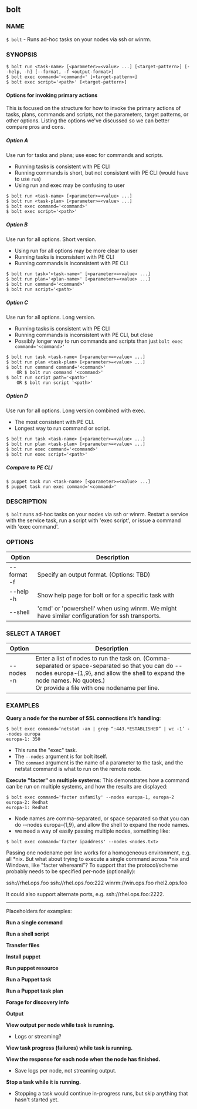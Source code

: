 ## bolt

### NAME
`$ bolt` - Runs ad-hoc tasks on your nodes via ssh or winrm.

### SYNOPSIS
~~~
$ bolt run <task-name> [<parameter>=<value> ...] [<target-pattern>] [--help, -h] [--format, -f <output-format>]
$ bolt exec command='<command>' [<target-pattern>]
$ bolt exec script='<path>' [<target-pattern>]
~~~

#### Options for invoking primary actions
This is focused on the structure for how to invoke the primary actions of tasks, plans, commands and scripts, not the parameters, target patterns, or other options. Listing the options we've discussed so we can better compare pros and cons. 

##### Option A
Use run for tasks and plans; use exec for commands and scripts.
- Running tasks is consistent with PE CLI
- Running commands is short, but not consistent with PE CLI (would have to use `run`)
- Using run and exec may be confusing to user
~~~
$ bolt run <task-name> [<parameter>=<value> ...] 
$ bolt run <task-plan> [<parameter>=<value> ...] 
$ bolt exec command='<command>'
$ bolt exec script='<path>' 
~~~

##### Option B
Use run for all options. Short version.
- Using run for all options may be more clear to user
- Running tasks is inconsistent with PE CLI
- Running commands is inconsistent with PE CLI
~~~
$ bolt run task='<task-name>' [<parameter>=<value> ...] 
$ bolt run plan='<plan-name>' [<parameter>=<value> ...] 
$ bolt run command='<command>' 
$ bolt run script='<path>' 
~~~

##### Option C
Use run for all options. Long version. 
- Running tasks is consistent with PE CLI
- Running commands is inconsistent with PE CLI, but close
- Possibly longer way to run commands and scripts than just `bolt exec command='<command>'`
~~~
$ bolt run task <task-name> [<parameter>=<value> ...]  
$ bolt run plan <task-plan> [<parameter>=<value> ...] 
$ bolt run command command='<command>'  
    OR $ bolt run command '<command>'
$ bolt run script path='<path>'
    OR $ bolt run script '<path>'
~~~

##### Option D
Use run for all options. Long version combined with exec. 
- The most consistent with PE CLI.
- Longest way to run command or script.
~~~
$ bolt run task <task-name> [<parameter>=<value> ...]  
$ bolt run plan <task-plan> [<parameter>=<value> ...] 
$ bolt run exec command='<command>' 
$ bolt run exec script='<path>'
~~~

##### Compare to PE CLI
~~~
$ puppet task run <task-name> [<parameter>=<value> ...] 
$ puppet task run exec command='<command>' 
~~~


### DESCRIPTION
`$ bolt` runs ad-hoc tasks on your nodes via ssh or winrm. Restart a service with the service task, run a script with 'exec script', or issue a command with 'exec command'.   

### OPTIONS

Option | Description
----------------------------- | --------------------------
--format <br>-f | Specify an output format. (Options: TBD)
--help <br>-h  | Show help page for bolt or for a specific task with <task-name>
--shell | 'cmd' or 'powershell' when using winrm. We might have similar configuration for ssh transports.

### SELECT A TARGET

Option | Description
----------------------------- | --------------------------
--nodes <br>-n | Enter a list of nodes to run the task on. (Comma-separated or space-separated so that you can do --nodes europa-{1,9}, and allow the shell to expand the node names. No quotes.) <br> Or provide a file with one nodename per line.



### EXAMPLES


**Query a node for the number of SSL connections it’s handling**:
~~~
$ bolt exec command=‘netstat -an | grep “:443.*ESTABLISHED” | wc -1’ --nodes europa
europa-1: 350

~~~
- This runs the "exec" task. 
- The `--nodes` argument is for bolt itself. 
- The `command` argument is the name of a parameter to the task, and the netstat command is what to run on the remote node.




**Execute "facter" on multiple systems**:
This demonstrates how a command can be run on multiple systems, and how the results are displayed:
~~~
$ bolt exec command='facter osfamily' --nodes europa-1, europa-2
europa-2: Redhat
europa-1: Redhat

~~~
- Node names are comma-separated, or space separated so that you can do --nodes europa-{1,9}, and allow the shell to expand the node names. 
- we need a way of easily passing multiple nodes, something like:
~~~
$ bolt exec command='facter ipaddress' --nodes <nodes.txt>
~~~
Passing one nodename per line works for a homogeneous environment, e.g. all *nix. But what about trying to execute a single command across *nix and Windows, like "facter whereami"? To support that the protocol/scheme probably needs to be specified per-node (optionally):

ssh://rhel.ops.foo
ssh://rhel.ops.foo:222
winrm://win.ops.foo
rhel2.ops.foo

It could also support alternate ports, e.g. ssh://rhel.ops.foo:2222.


--- 
Placeholders for examples:

**Run a single command**

**Run a shell script**

**Transfer files**

**Install puppet**

**Run puppet resource**

**Run a Puppet task**

**Run a Puppet task plan**

**Forage for discovery info**


**Output**

**View output per node while task is running.**
- Logs or streaming?

**View task progress (failures) while task is running.**

**View the response for each node when the node has finished.**
- Save logs per node, not streaming output.

**Stop a task while it is running.**
- Stopping a task would continue in-progress runs, but skip anything that hasn't started yet.
